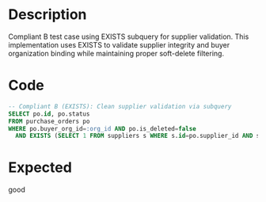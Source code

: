 # Description
Compliant B test case using EXISTS subquery for supplier validation. This implementation uses EXISTS to validate supplier integrity and buyer organization binding while maintaining proper soft-delete filtering.

# Code
```sql
-- Compliant B (EXISTS): Clean supplier validation via subquery
SELECT po.id, po.status
FROM purchase_orders po
WHERE po.buyer_org_id=:org_id AND po.is_deleted=false
  AND EXISTS (SELECT 1 FROM suppliers s WHERE s.id=po.supplier_id AND s.is_deleted=false AND s.buyer_org_id=:org_id);
```

# Expected
good
